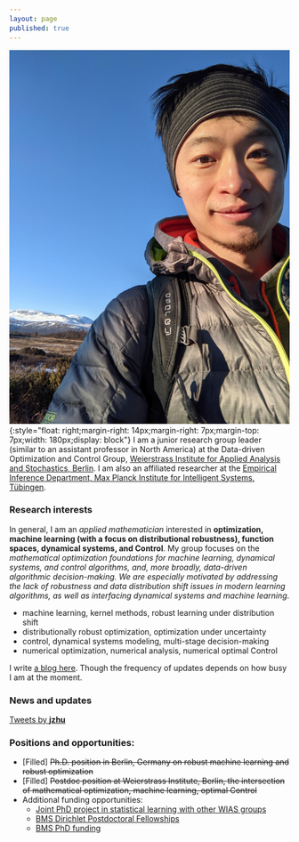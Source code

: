 ```yaml
---
layout: page
published: true
---
```


![jjzhu](/images/jzhu-photo.jpg){:style="float: right;margin-right: 14px;margin-right: 7px;margin-top: 7px;width: 180px;display: block"}
I am a junior research group leader (similar to an assistant professor in North America) at the Data-driven Optimization and Control Group, [Weierstrass Institute for Applied Analysis and Stochastics, Berlin](https://www.wias-berlin.de/). 
I am also an affiliated researcher at the [Empirical Inference Department, Max Planck Institute for Intelligent Systems, Tübingen](https://ei.is.tuebingen.mpg.de/).

### Research interests

In general, I am an *applied mathematician* interested in **optimization, machine learning (with a focus on distributional robustness), function spaces, dynamical systems, and Control**. My group focuses on the *mathematical optimization foundations for machine learning, dynamical systems, and control algorithms, and, more broadly, data-driven algorithmic decision-making. We are especially motivated by addressing the lack of robustness and data distribution shift issues in modern learning algorithms, as well as interfacing dynamical systems and machine learning*.

+ machine learning, kernel methods, robust learning under distribution shift
+ distributionally robust optimization, optimization under uncertainty
+ control, dynamical systems modeling, multi-stage decision-making
+ numerical optimization, numerical analysis, numerical optimal Control

I write [a blog here](https://jj-zhu.github.io/blog/). Though the frequency of updates depends on how busy I am at the moment.

### News and updates
<a class="twitter-timeline" data-width="400" href="https://twitter.com/__jzhu__?ref_src=twsrc%5Etfw">Tweets by __jzhu__</a> <script async src="https://platform.twitter.com/widgets.js" charset="utf-8"></script>

### **Positions and opportunities**:

- [Filled] ~~Ph.D. position in Berlin, Germany on robust machine learning and robust optimization~~
- [Filled] ~~Postdoc position at Weierstrass Institute, Berlin, the intersection of mathematical optimization, machine learning, optimal Control~~
- Additional funding opportunities: 
  - [Joint PhD project in statistical learning with other WIAS groups](https://wias-berlin.softgarden.io/job/13158792?l=de)
  - [BMS Dirichlet Postdoctoral Fellowships](https://math-berlin.de/bms-faculty/dirichlet-postdoctoral-program)
  - [BMS PhD funding](https://math-berlin.de/application)
